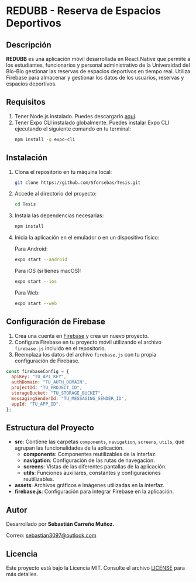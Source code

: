 
# REDUBB - Reserva de Espacios Deportivos

## Descripción

**REDUBB** es una aplicación móvil desarrollada en React Native que permite a los estudiantes, funcionarios y personal administrativo de la Universidad del Bío-Bío gestionar las reservas de espacios deportivos en tiempo real. Utiliza Firebase para almacenar y gestionar los datos de los usuarios, reservas y espacios deportivos.

## Requisitos

1. Tener Node.js instalado. Puedes descargarlo [aquí](https://nodejs.org/).
2. Tener Expo CLI instalado globalmente. Puedes instalar Expo CLI ejecutando el siguiente comando en tu terminal:
   ```bash
   npm install -g expo-cli
   ```

## Instalación

1. Clona el repositorio en tu máquina local:
   ```bash
   git clone https://github.com/Sforsebas/Tesis.git
   ```

2. Accede al directorio del proyecto:
   ```bash
   cd Tesis
   ```

3. Instala las dependencias necesarias:
   ```bash
   npm install
   ```

4. Inicia la aplicación en el emulador o en un dispositivo físico:

   Para Android:
   ```bash
   expo start --android
   ```
   Para iOS (si tienes macOS):
   ```bash
   expo start --ios
   ```
   Para Web:
   ```bash
   expo start --web
   ```

## Configuración de Firebase

1. Crea una cuenta en [Firebase](https://firebase.google.com/) y crea un nuevo proyecto.
2. Configura Firebase en tu proyecto móvil utilizando el archivo `firebase.js` incluido en el repositorio.
3. Reemplaza los datos del archivo `firebase.js` con tu propia configuración de Firebase.

```js
const firebaseConfig = {
  apiKey: "TU_API_KEY",
  authDomain: "TU_AUTH_DOMAIN",
  projectId: "TU_PROJECT_ID",
  storageBucket: "TU_STORAGE_BUCKET",
  messagingSenderId: "TU_MESSAGING_SENDER_ID",
  appId: "TU_APP_ID",
};
```

## Estructura del Proyecto

- **src**: Contiene las carpetas `components`, `navigation`, `screens`, `utils`, que agrupan las funcionalidades de la aplicación.
  - **components**: Componentes reutilizables de la interfaz.
  - **navigation**: Configuración de las rutas de navegación.
  - **screens**: Vistas de las diferentes pantallas de la aplicación.
  - **utils**: Funciones auxiliares, constantes y configuraciones reutilizables.
- **assets**: Archivos gráficos e imágenes utilizadas en la interfaz.
- **firebase.js**: Configuración para integrar Firebase en la aplicación.

## Autor

Desarrollado por **Sebastián Carreño Muñoz**.

Correo: [sebastian3097@outlook.com](mailto:sebastian3097@outlook.com)

## Licencia

Este proyecto está bajo la Licencia MIT. Consulte el archivo [LICENSE](./LICENSE) para más detalles.
